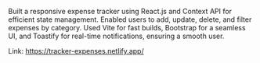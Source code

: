 Built a responsive expense tracker using React.js and Context API for efficient
state management. Enabled users to add, update, delete, and filter expenses by category. Used Vite for
fast builds, Bootstrap for a seamless UI, and Toastify for real-time notifications, ensuring a smooth user.

Link: https://tracker-expenses.netlify.app/

